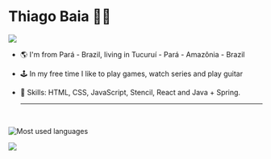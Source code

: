 # Thiago Baia :man_technologist:

![](https://komarev.com/ghpvc/?username=your-github-thiagobaia&color=green)

 - 🌎 I'm from Pará - Brazil, living in Tucuruí - Pará - Amazônia - Brazil
- 🕹 In my free time I like to play games, watch series and play guitar
- 📌 Skills: HTML, CSS, JavaScript, Stencil, React and Java + Spring.
 
  ----
  
  <div style="display: inline_block"><br>


<p height="180em">
<img src="https://github-readme-stats.vercel.app/api/top-langs/?username=thiagobaia&layout=compact&hide=makefile&bg_color=091f40&text_color=f6f6f6&title_color=c5203e&icon_color=c5203e" alt="Most used languages" />
</p>


 <p align="left">
    <a href="https://www.linkedin.com/in/thiagobaia1/">
        <img src="https://img.shields.io/badge/%20-thiagobaia-black?color=14171A&labelColor=0e76a8&logo=linkedin&logoColor=ffffff" />
    </a>

</p>











  



